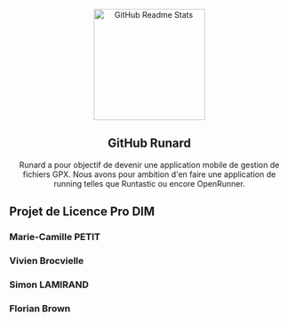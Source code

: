<p align="center">
 <img width="200px" src="https://user-images.githubusercontent.com/115985120/217833504-caabfec7-6f67-4869-b340-2ee6feb88803.png" align="center" alt="GitHub Readme Stats" />
 <h2 align="center">GitHub Runard</h2>
 <p align="center">Runard a pour objectif de devenir une application mobile de gestion de fichiers GPX. Nous avons pour ambition d'en faire une application de running telles que Runtastic ou encore OpenRunner.</p>
</p>

## Projet de Licence Pro DIM

### Marie-Camille PETIT
### Vivien Brocvielle
### Simon LAMIRAND
### Florian Brown

